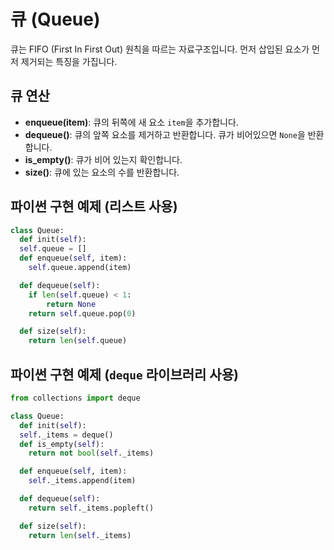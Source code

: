 # 큐 (Queue)

큐는 FIFO (First In First Out) 원칙을 따르는 자료구조입니다. 먼저 삽입된 요소가 먼저 제거되는 특징을 가집니다.

## 큐 연산

*   **enqueue(item)**: 큐의 뒤쪽에 새 요소 `item`을 추가합니다.
*   **dequeue()**: 큐의 앞쪽 요소를 제거하고 반환합니다. 큐가 비어있으면 `None`을 반환합니다.
*   **is\_empty()**: 큐가 비어 있는지 확인합니다.
*   **size()**: 큐에 있는 요소의 수를 반환합니다.

## 파이썬 구현 예제 (리스트 사용)
```python
class Queue:
  def init(self):
  self.queue = []
  def enqueue(self, item):
    self.queue.append(item)

  def dequeue(self):
    if len(self.queue) < 1:
        return None
    return self.queue.pop(0)

  def size(self):
    return len(self.queue)

```

## 파이썬 구현 예제 (`deque` 라이브러리 사용)
```python
from collections import deque

class Queue:
  def init(self):
  self._items = deque()
  def is_empty(self):
    return not bool(self._items)

  def enqueue(self, item):
    self._items.append(item)

  def dequeue(self):
    return self._items.popleft()

  def size(self):
    return len(self._items)

```
